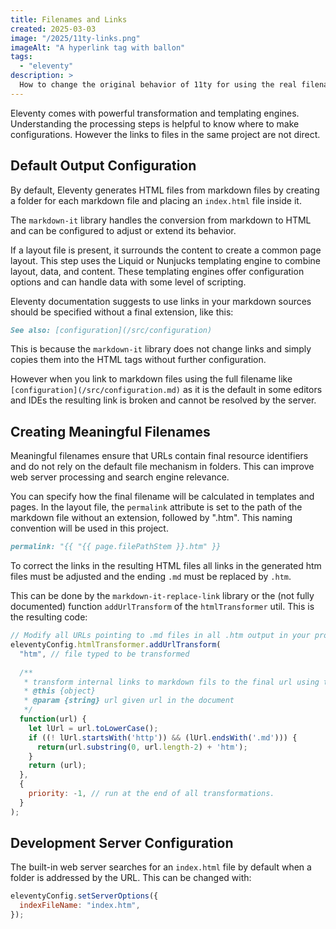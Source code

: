 ```yaml
---
title: Filenames and Links
created: 2025-03-03
image: "/2025/11ty-links.png"
imageAlt: "A hyperlink tag with ballon"
tags: 
  - "eleventy"
description: >  
  How to change the original behavior of 11ty for using the real filenames in markdown.
---
```


Eleventy comes with powerful transformation and templating engines.  Understanding the processing steps is helpful to
know where to make configurations. However the links to files in the same project are not direct. 

## Default Output Configuration

By default, Eleventy generates HTML files from markdown files by creating a folder for each markdown file and placing an
`index.html` file inside it.

The `markdown-it` library handles the conversion from markdown to HTML and can be configured to adjust or extend its
behavior.

If a layout file is present, it surrounds the content to create a common page layout.  This step uses the Liquid or
Nunjucks templating engine to combine layout, data, and content.  These templating engines offer configuration options
and can handle data with some level of scripting.

Eleventy documentation suggests to use links in your markdown sources should be specified without a final extension,
like this:

```md
See also: [configuration](/src/configuration)
```

This is because the `markdown-it` library does not change links and simply copies them into the HTML tags without
further configuration.

However when you link to markdown files using the full filename like `[configuration](/src/configuration.md)` as it is
the default in some editors and IDEs the resulting link is broken and cannot be resolved by the server.


## Creating Meaningful Filenames

Meaningful filenames ensure that URLs contain final resource identifiers and do not rely on the default file mechanism
in folders.  This can improve web server processing and search engine relevance.

You can specify how the final filename will be calculated in templates and pages.  In the layout file, the `permalink`
attribute is set to the path of the markdown file without an extension, followed by ".htm".  This naming convention will
be used in this project.

```md
permalink: "{{ "{{ page.filePathStem }}.htm" }}
```

To correct the links in the resulting HTML files all links in the generated htm files must be 
adjusted and the ending `.md` must be replaced by `.htm`.

This can be done by the `markdown-it-replace-link` library or the (not fully documented) function `addUrlTransform` of the `htmlTransformer` util. This is the resulting code:

``` javascript
// Modify all URLs pointing to .md files in all .htm output in your project
eleventyConfig.htmlTransformer.addUrlTransform(
  "htm", // file typed to be transformed 
  
  /**
   * transform internal links to markdown fils to the final url using the htm format.
   * @this {object}
   * @param {string} url given url in the document
   */
  function(url) {
    let lUrl = url.toLowerCase();
    if ((! lUrl.startsWith('http')) && (lUrl.endsWith('.md'))) {
      return(url.substring(0, url.length-2) + 'htm');
    }  
    return (url);
  },
  {
    priority: -1, // run at the end of all transformations.
  }
);
```


## Development Server Configuration

The built-in web server searches for an `index.html` file by default when a folder is addressed by the URL.  This can be
changed with:

```js
eleventyConfig.setServerOptions({
  indexFileName: "index.htm",
});
```

